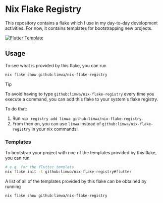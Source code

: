 # Nix Flake Registry

This repository contains a flake which I use in my day-to-day development activities. For now, it contains templates for bootstrapping new projects.

[![Flutter Template](https://github.com/limwa/nix-flake-registry/actions/workflows/flutter-template.yaml/badge.svg)](https://github.com/limwa/nix-flake-registry/actions/workflows/flutter-template.yaml)

## Usage

To see what is provided by this flake, you can run

```bash
nix flake show github:limwa/nix-flake-registry
```

> [!TIP]
> To avoid having to type `github:limwa/nix-flake-registry` every time you execute a command, you can add this flake to your system's flake registry.
> 
> To do that:
> 
> 1. Run `nix registry add limwa github:limwa/nix-flake-registry`.
> 2. From then on, you can use `limwa` instead of `github:limwa/nix-flake-registry` in your nix commands!

### Templates

To bootstrap your project with one of the templates provided by this flake, you can run

```bash
# e.g. for the flutter template
nix flake init -t github:limwa/nix-flake-registry#flutter
```

A list of all of the templates provided by this flake can be obtained by running

```bash
nix flake show github:limwa/nix-flake-registry
```
